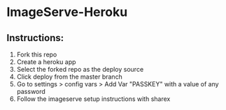 # ImageServe-Heroku

Instructions:  
-

1. Fork this repo
2. Create a heroku app
3. Select the forked repo as the deploy source
4. Click deploy from the master branch
5. Go to settings > config vars > Add Var "PASSKEY" with a value of any password
6. Follow the imageserve setup instructions with sharex
